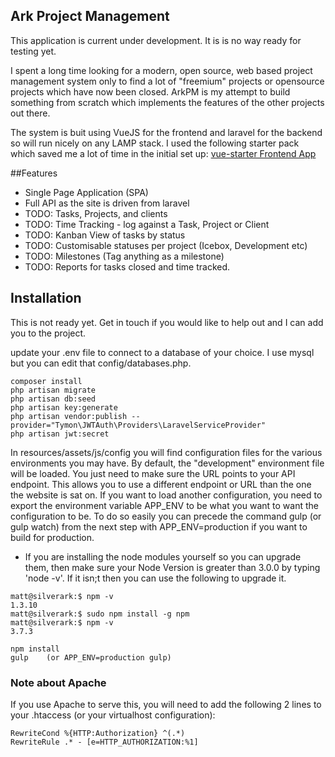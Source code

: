 ## Ark Project Management

This application is current under development. It is is no way ready for testing yet.

I spent a long time looking for a modern, open source, web based project management system only to find a lot of "freemium" projects or opensource projects which have now been closed. ArkPM is my attempt to build something from scratch which implements the features of the other projects out there.

The system is buit using VueJS for the frontend and laravel for the backend so will run nicely on any LAMP stack. I used the following starter pack which saved me a lot of time in the initial set up:
[vue-starter Frontend App](https://github.com/layer7be/vue-starter)

##Features

* Single Page Application (SPA)
* Full API as the site is driven from laravel
* TODO: Tasks, Projects, and clients
* TODO: Time Tracking - log against a Task, Project or Client
* TODO: Kanban View of tasks by status
* TODO: Customisable statuses per project (Icebox, Development etc)
* TODO: Milestones (Tag anything as a milestone)
* TODO: Reports for tasks closed and time tracked.

## Installation

This is not ready yet. Get in touch if you would like to help out and I can add you to the project.

update your .env file to connect to a database of your choice. I use mysql but you can edit that config/databases.php.

```
composer install
php artisan migrate
php artisan db:seed
php artisan key:generate
php artisan vendor:publish --provider="Tymon\JWTAuth\Providers\LaravelServiceProvider"
php artisan jwt:secret
```

In resources/assets/js/config you will find configuration files for the various environments you may have. By default, the "development" environment file will be loaded. You just need to make sure the URL points to your API endpoint. This allows you to use a different endpoint or URL than the one the website is sat on. If you want to load another configuration, you need to export the environment variable APP_ENV to be what you want to want the configuration to be. To do so easily you can precede the command gulp (or gulp watch) from the next step with APP_ENV=production if you want to build for production.

* If you are installing the node modules yourself so you can upgrade them, then make sure your Node Version is greater than 3.0.0 by typing 'node -v'. If it isn;t then you can use the following to upgrade it.
```
matt@silverark:$ npm -v
1.3.10
matt@silverark:$ sudo npm install -g npm
matt@silverark:$ npm -v
3.7.3
```

```
npm install
gulp    (or APP_ENV=production gulp)

```

### Note about Apache
If you use Apache to serve this, you will need to add the following 2 lines to your .htaccess (or your virtualhost configuration):
```
RewriteCond %{HTTP:Authorization} ^(.*)
RewriteRule .* - [e=HTTP_AUTHORIZATION:%1]
```



